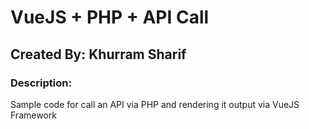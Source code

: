 # VueJS + PHP + API Call

## Created By: Khurram Sharif

### Description:
Sample code for call an API via PHP and rendering it output via VueJS Framework